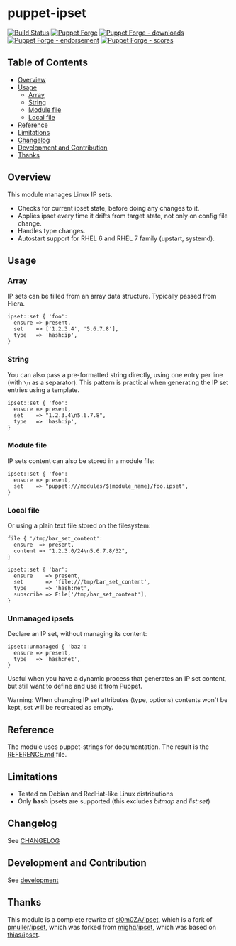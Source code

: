 # puppet-ipset

[![Build Status](https://travis-ci.org/voxpupuli/puppet-ipset.svg?branch=master)](https://travis-ci.org/voxpupuli/puppet-ipset)
[![Puppet Forge](https://img.shields.io/puppetforge/v/puppet/ipset.svg)](https://forge.puppetlabs.com/puppet/ipset)
[![Puppet Forge - downloads](https://img.shields.io/puppetforge/dt/puppet/ipset.svg)](https://forge.puppetlabs.com/puppet/ipset)
[![Puppet Forge - endorsement](https://img.shields.io/puppetforge/e/puppet/ipset.svg)](https://forge.puppetlabs.com/puppet/ipset)
[![Puppet Forge - scores](https://img.shields.io/puppetforge/f/puppet/ipset.svg)](https://forge.puppetlabs.com/puppet/ipset)

## Table of Contents

* [Overview](#overview)
* [Usage](#usage)
  * [Array](#array)
  * [String](#string)
  * [Module file](#module-file)
  * [Local file](#local-file)
* [Reference](#reference)
* [Limitations](#limitations)
* [Changelog](#changelog)
* [Development and Contribution](#development-and-contribution)
* [Thanks](#thanks)

## Overview

This module manages Linux IP sets.

* Checks for current ipset state, before doing any changes to it.
* Applies ipset every time it drifts from target state,
  not only on config file change.
* Handles type changes.
* Autostart support for RHEL 6 and RHEL 7 family (upstart, systemd).

## Usage

### Array

IP sets can be filled from an array data structure.
Typically passed from Hiera.

```puppet
ipset::set { 'foo':
  ensure => present,
  set    => ['1.2.3.4', '5.6.7.8'],
  type   => 'hash:ip',
}
```

### String

You can also pass a pre-formatted string directly, using one entry per line
(with ``\n`` as a separator).
This pattern is practical when generating the IP set entries using a template.

```puppet
ipset::set { 'foo':
  ensure => present,
  set    => "1.2.3.4\n5.6.7.8",
  type   => 'hash:ip',
}
```

### Module file

IP sets content can also be stored in a module file:

```puppet
ipset::set { 'foo':
  ensure => present,
  set    => "puppet:///modules/${module_name}/foo.ipset",
}
```

### Local file

Or using a plain text file stored on the filesystem:

```puppet
file { '/tmp/bar_set_content':
  ensure  => present,
  content => "1.2.3.0/24\n5.6.7.8/32",
}

ipset::set { 'bar':
  ensure    => present,
  set       => 'file:///tmp/bar_set_content',
  type      => 'hash:net',
  subscribe => File['/tmp/bar_set_content'],
}
```

### Unmanaged ipsets

Declare an IP set, without managing its content:

```puppet
ipset::unmanaged { 'baz':
  ensure => present,
  type   => 'hash:net',
}
```

Useful when you have a dynamic process that generates an IP set content,
but still want to define and use it from Puppet.

Warning: When changing IP set attributes (type, options) contents won't be kept, set will be recreated as empty.

## Reference

The module uses puppet-strings for documentation. The result is the
[REFERENCE.md](REFERENCE.md) file.

## Limitations

* Tested on Debian and RedHat-like Linux distributions
* Only **hash** ipsets are supported (this excludes *bitmap* and *list:set*)

## Changelog

See [CHANGELOG](https://github.com/voxpupuli/puppet-ipset/blob/master/CHANGELOG.md)

## Development and Contribution

See [development](https://github.com/voxpupuli/puppet-ipset/blob/master/.github/CONTRIBUTING.md)

## Thanks

This module is a complete rewrite of [sl0m0ZA/ipset](https://github.com/sl0m0ZA/puppet-ipset),
which is a fork of [pmuller/ipset](https://forge.puppet.com/pmuller/ipset),
which was forked from [mighq/ipset](https://github.com/mighq/puppet-ipset),
which was based on [thias/ipset](https://github.com/thias/puppet-ipset).
